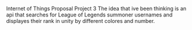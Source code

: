 Internet of Things Proposal
Project 3
The idea that ive been thinking is an api that searches for League of Legends summoner usernames and displayes their rank in unity by different colores and number.